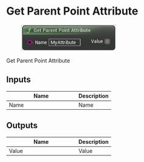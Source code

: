 # Get Parent Point Attribute

<div align="left" data-full-width="false">

<figure><img src="get_parent_point_attribute.png" alt=""><figcaption></figcaption></figure>

</div>

Get Parent Point Attribute

## Inputs

<table>
<thead><tr><th width="170">Name</th><th>Description</th></tr></thead>
<tbody>
<tr><td>Name</td><td>Name</td></tr>
</tbody>
</table>

## Outputs

<table>
<thead><tr><th width="170">Name</th><th>Description</th></tr></thead>
<tbody>
<tr><td>Value</td><td>Value</td></tr>
</tbody>
</table>
